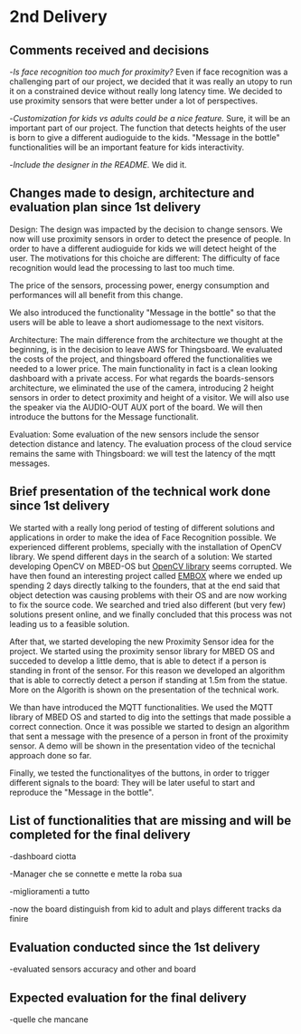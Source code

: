 # 2nd Delivery

## Comments received and decisions

-*Is face recognition too much for proximity?*
Even if face recognition was a challenging part of our project, we decided that it was really an utopy to run it on a constrained device without really long latency time. We decided to use proximity sensors that were better under a lot of perspectives.

-*Customization for kids vs adults could be a nice feature.*
Sure, it will be an important part of our project. The function that detects heights of the user is born to give a different audioguide to the kids. "Message in the bottle" functionalities will be an important feature for kids interactivity.

-*Include the designer in the README.*
We did it.


## Changes made to design, architecture and evaluation plan since 1st delivery
Design: The design was impacted by the decision to change sensors. We now will use proximity sensors in order to detect the presence of people. In order to have a different audioguide for kids we will detect height of the user. The motivations for this choiche are different: The difficulty of face recognition would lead the processing to last too much time. 

The price of the sensors, processing power, energy consumption and performances will all benefit from this change.

We also introduced the functionality "Message in the bottle" so that the users will be able to leave a short audiomessage to the next visitors. 

Architecture:
The main difference from the architecture we thought at the beginning, is in the decision to leave AWS for Thingsboard. We evaluated the costs of the project, and thingsboard offered the functionalities we needed to a lower price. The main functionality in fact is a clean looking dashboard with a private access.
For what regards the boards-sensors architecture, we eliminated the use of the camera, introducing 2 height sensors in order to detect proximity and height of a visitor. We will also use the speaker via the AUDIO-OUT AUX port of the board. We will then introduce the buttons for the Message functionalit.

Evaluation: 
Some evaluation of the new sensors include the sensor detection distance and latency.
The evaluation process of the cloud service remains the same with Thingsboard: we will test the latency of the mqtt messages.

## Brief presentation of the technical work done since 1st delivery
We started with a really long period of testing of different solutions and applications in order to make the idea of Face Recognition possible. We experienced different problems, specially with the installation of OpenCV library. We spend different days in the search of a solution: We started developing OpenCV on MBED-OS but [OpenCV library](https://os.mbed.com/users/joeverbout/code/main/) seems corrupted. We have then found an interesting project called [EMBOX](https://github.com/embox/embox) where we ended up spending 2 days directly talking to the founders, that at the end said that object detection was causing problems with their OS and are now working to fix the source code. We searched and tried also different (but very few) solutions present online, and we finally concluded that this process was not leading us to a feasible solution.

After that, we started developing the new Proximity Sensor idea for the project. We started using the proximity sensor library for MBED OS and succeded to develop a little demo, that is able to detect if a person is standing in front of the sensor. For this reason we developed an algorithm that is able to correctly detect a person if standing at 1.5m from the statue. More on the Algorith is shown on the presentation of the technical work.

We than have introduced the MQTT functionalities. We used the MQTT library of MBED OS and started to dig into the settings that made possible a correct connection. Once it was possible we started to design an algorithm that sent a message with the presence of a person in front of the proximity sensor. A demo will be shown in the presentation video of the tecnichal approach done so far. 

Finally, we tested the functionalityes of the buttons, in order to trigger different signals to the board: They will be later useful to start and reproduce the "Message in the bottle".

## List of functionalities that are missing and will be completed for the final delivery

-dashboard ciotta

-Manager che se connette e mette la roba sua

-miglioramenti a tutto

-now the board distinguish from kid to adult  and plays different tracks da finire


## Evaluation conducted since the 1st delivery

-evaluated sensors accuracy and other and board


## Expected evaluation for the final delivery

-quelle che mancane

